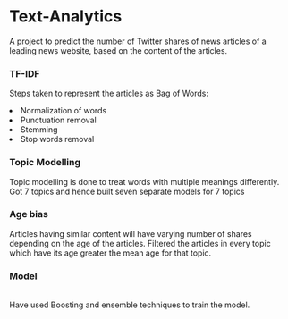 # Text-Analytics
A project to predict the number of Twitter shares of news articles of a leading news website, based on the content of the articles.

### TF-IDF
Steps taken to represent the articles as Bag of Words:
<li> Normalization of words </li>
<li> Punctuation removal </li>
<li> Stemming </li>
<li> Stop words removal </li>

### Topic Modelling
Topic modelling is done to treat words with multiple meanings differently. Got 7 topics and hence built seven separate models for 7 topics

### Age bias
Articles having similar content will have varying number of shares depending on the age of the articles. Filtered the articles in every topic which have its age greater the mean age for that topic.

### Model
<br>Have used Boosting and ensemble techniques to train the model.
